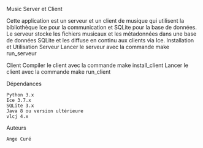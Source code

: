 Music Server et Client

Cette application est un serveur et un client de musique qui utilisent la bibliothèque Ice pour la communication et SQLite pour la base de données. Le serveur stocke les fichiers musicaux et les métadonnées dans une base de données SQLite et les diffuse en continu aux clients via Ice.
Installation et Utilisation
Serveur
    Lancer le serveur avec la commande make run_serveur

Client
    Compiler le client avec la commande make install_client
    Lancer le client avec la commande make run_client


Dépendances

    Python 3.x
    Ice 3.7.x
    SQLite 3.x
    Java 8 ou version ultérieure
    vlcj 4.x

Auteurs

    Ange Curé

